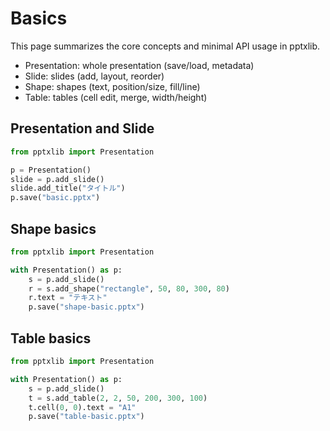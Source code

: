 # Basics

This page summarizes the core concepts and minimal API usage in pptxlib.

- Presentation: whole presentation (save/load, metadata)
- Slide: slides (add, layout, reorder)
- Shape: shapes (text, position/size, fill/line)
- Table: tables (cell edit, merge, width/height)

## Presentation and Slide

```python
from pptxlib import Presentation

p = Presentation()
slide = p.add_slide()
slide.add_title("タイトル")
p.save("basic.pptx")
```

## Shape basics

```python
from pptxlib import Presentation

with Presentation() as p:
    s = p.add_slide()
    r = s.add_shape("rectangle", 50, 80, 300, 80)
    r.text = "テキスト"
    p.save("shape-basic.pptx")
```

## Table basics

```python
from pptxlib import Presentation

with Presentation() as p:
    s = p.add_slide()
    t = s.add_table(2, 2, 50, 200, 300, 100)
    t.cell(0, 0).text = "A1"
    p.save("table-basic.pptx")
```
